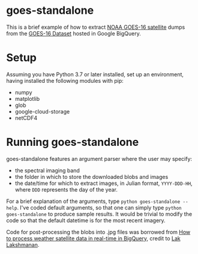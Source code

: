 # goes-standalone
This is a brief example of how to extract [NOAA GOES-16 satellite](https://www.nesdis.noaa.gov/GOES-R-Series-Satellites) dumps from the [GOES-16 Dataset](console.cloud.google.com/marketplace/product/noaa-public/goes-16) hosted in Google BigQuery.

# Setup
Assuming you have Python 3.7 or later installed, set up an environment, having installed the following modules with pip:
* numpy
* matplotlib
* glob
* google-cloud-storage
* netCDF4

# Running goes-standalone
goes-standalone features an argument parser where the user may specify:
* the spectral imaging band
* the folder in which to store the downloaded blobs and images
* the date/time for which to extract images, in Julian format, `YYYY-DDD-HH`, where `DDD` represents the day of the year.

For a brief explanation of the arguments, type `python goes-standalone --help`. I've coded default arguments, so that one can simply type `python goes-standalone` to produce sample results. It would be trivial to modify the code so that the default datetime is for the most recent imagery.

Code for post-processing the blobs into .jpg files was borrowed from [How to process weather satellite data in real-time in BigQuery](https://cloud.google.com/blog/products/gcp/how-to-process-weather-satellite-data-in-real-time-in-bigquery), credit to [Lak Lakshmanan](https://www.linkedin.com/in/valliappalakshmanan/).
